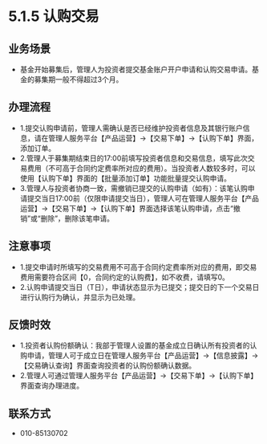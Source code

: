 # 5.1.5 认购交易
## <i class="hicon lb1"></i>业务场景
- 基金开始募集后，管理人为投资者提交基金账户开户申请和认购交易申请。基金的募集期一般不得超过3个月。

## <i class="hicon lb2"></i>办理流程
- 1.提交认购申请前，管理人需确认是否已经维护投资者信息及其银行账户信息，请在管理人服务平台【产品运营】->【交易下单】->【认购下单】界面，添加订单。
- 2.管理人于募集期结束日的17:00前填写投资者信息和交易信息，填写此次交易费用（不可高于合同约定费率所对应的费用）。当投资者人数较多时，可以使用【认购下单】界面的【批量添加订单】功能批量提交认购申请。
- 3.管理人与投资者协商一致，需撤销已提交的认购申请（如有）：该笔认购申请提交当日17:00前（仅限申请提交当日），管理人可在管理人服务平台【产品运营】->【交易下单】->【认购下单】界面选择该笔认购申请，点击“撤销”或“删除”，删除该笔申请。

## <i class="hicon lb3"></i>注意事项
- 1.提交申请时所填写的交易费用不可高于合同约定费率所对应的费用，即交易费用需要符合区间【0，合同约定的认购费】，如不收费，请填写0。
- 2.认购申请提交当日（T日），申请状态显示为已提交；提交日的下一个交易日进行认购行为确认，并显示为已处理。

## <i class="hicon lb4"></i>反馈时效
- 1.投资者认购份额确认：我部于管理人设置的基金成立日确认所有投资者的认购申请，管理人可于成立日在管理人服务平台【产品运营】->【信息披露】->【交易确认查询】界面查询投资者的认购份额确认数据。 
- 2.管理人可通过管理人服务平台【产品运营】->【交易下单】->【认购下单】界面查询办理进度。

## <i class="hicon lb5"></i>联系方式
- 010-85130702

